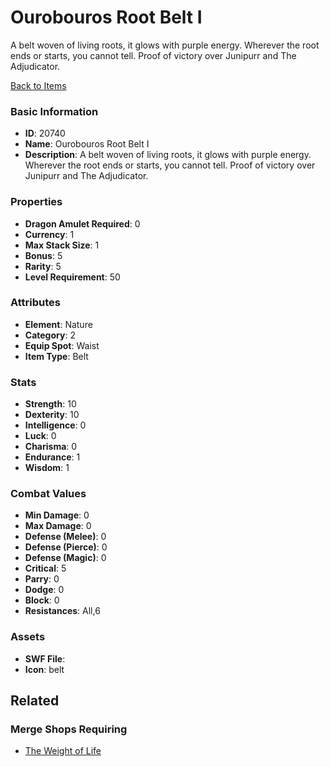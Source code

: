 # Ourobouros Root Belt I

A belt woven of living roots, it glows with purple energy. Wherever the root ends or starts, you cannot tell. Proof of victory over Junipurr and The Adjudicator.

[Back to Items](../items.md)

### Basic Information

- **ID**: 20740
- **Name**: Ourobouros Root Belt I
- **Description**: A belt woven of living roots, it glows with purple energy. Wherever the root ends or starts, you cannot tell. Proof of victory over Junipurr and The Adjudicator.

### Properties

- **Dragon Amulet Required**: 0
- **Currency**: 1
- **Max Stack Size**: 1
- **Bonus**: 5
- **Rarity**: 5
- **Level Requirement**: 50

### Attributes

- **Element**: Nature
- **Category**: 2
- **Equip Spot**: Waist
- **Item Type**: Belt

### Stats

- **Strength**: 10
- **Dexterity**: 10
- **Intelligence**: 0
- **Luck**: 0
- **Charisma**: 0
- **Endurance**: 1
- **Wisdom**: 1

### Combat Values

- **Min Damage**: 0
- **Max Damage**: 0
- **Defense (Melee)**: 0
- **Defense (Pierce)**: 0
- **Defense (Magic)**: 0
- **Critical**: 5
- **Parry**: 0
- **Dodge**: 0
- **Block**: 0
- **Resistances**: All,6

### Assets

- **SWF File**: 
- **Icon**: belt

## Related

### Merge Shops Requiring

- [The Weight of Life](../merge-shops/361-the-weight-of-life.md)

